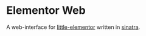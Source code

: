 # Elementor Web
A web-interface for [little-elementor](https://github.com/KouroshAlinaghi/little-elementor) written in [sinatra](https://github.com/sinatra/sinatra).
